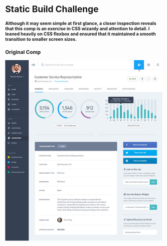 # Static Build Challenge

#### Although it may seem simple at first glance, a closer inspection reveals that this comp is an exercise in CSS wizardy and attention to detail. I leaned heavily on CSS flexbox and ensured that it maintained a smooth transition to smaller screen sizes.

### Original Comp
<img src = 'images/static-comp-challenge-3.jpg'>


